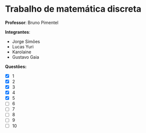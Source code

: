 # Trabalho de matemática discreta

**Professor**: Bruno Pimentel

**Integrantes**:
- Jorge Simões
- Lucas Yuri
- Karolaine
- Gustavo Gaia

**Questões:**
- [x] 1
- [x] 2
- [x] 3
- [x] 4
- [x] 5
- [ ] 6
- [ ] 7
- [ ] 8
- [ ] 9
- [ ] 10
